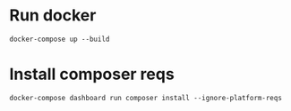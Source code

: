 Run docker
========================
`docker-compose up --build`


Install composer reqs
========================
`docker-compose dashboard run composer install --ignore-platform-reqs`